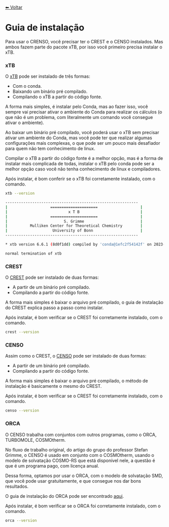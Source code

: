 [⬅ Voltar](../README.md)

# Guia de instalação

Para usar o CRENSO, você precisar ter o CREST e o CENSO instalados. Mas ambos fazem parte do pacote xTB, por isso você primeiro precisa instalar o xTB.

### xTB

O [xTB](https://xtb-docs.readthedocs.io/en/latest/) pode ser instalado de três formas:

- Com o conda.
- Baixando um binário pré compilado.
- Compilando o xTB a partir do código fonte.

A forma mais simples, é instalar pelo Conda, mas ao fazer isso, você sempre vai precisar ativar o ambiente do Conda para realizar os cálculos (o que não é um problema, com literalmente um comando você consegue ativar o ambiente).

Ao baixar um binário pré compilado, você poderá usar o xTB sem precisar ativar um ambiente do Conda, mas você pode ter que realizar algumas configurações mais complexas, o que pode ser um pouco mais desafiador para quem não tem conhecimento de linux.

Compilar o xTB a partir do código fonte é a melhor opção, mas é a forma de instalar mais complicada de todas, instalar o xTB pelo conda pode ser a melhor opção caso você não tenha conhecimento de linux e compiladores.

Após instalar, é bom conferir se o xTB foi corretamente instalado, com o comando.

```bash
xtb --version

-----------------------------------------------------------      
|                   =====================                   |     
|                           x T B                           |     
|                   =====================                   |     
|                         S. Grimme                         |     
|          Mulliken Center for Theoretical Chemistry        |     
|                    University of Bonn                     |     
-----------------------------------------------------------      

* xtb version 6.6.1 (8d0f1dd) compiled by 'conda@1efc2f54142f' on 2023-08-01

normal termination of xtb
```

### CREST

O [CREST](https://crest-lab.github.io/crest-docs/page/installation) pode ser instalado de duas formas:

- A partir de um binário pré compilado.
- Compilando a partir do código fonte.

A forma mais simples é baixar o arquivo pré compilado, o guia de instalação do CREST explica passo a passo como instalar.

Após instalar, é bom verificar se o CREST foi corretamente instalado, com o comando.

```bash
crest --version
```

### CENSO

Assim como o CREST, o [CENSO](https://xtb-docs.readthedocs.io/en/latest/CENSO_docs/censo_setup.html) pode ser instalado de duas formas:

- A partir de um binário pré compilado.
- Compilando a partir do código fonte.

A forma mais simples é baixar o arquivo pré compilado, o método de instalação é basicamente o mesmo do CREST.

Após instalar, é bom verificar se o CREST foi corretamente instalado, com o comando.

```bash
censo --version
```

### ORCA

O CENSO trabalha com conjuntos com outros programas, como o ORCA, TURBOMOLE, COSMOtherm.

No fluxo de trabalho original, do artigo do grupo do professor Stefan Grimme, o CENSO é usado em conjunto com o COSMOtherm, usando o modelo de solvatação COSMO-RS que está disponível nele, a questão é que é um programa pago, com licença anual.

Dessa forma, optamos por usar o ORCA, com o modelo de solvatação SMD, que você pode usar gratuitamente, e que consegue nos dar bons resultados.

O guia de instalação do ORCA pode ser encontrado [aqui](https://www.orcasoftware.de/tutorials_orca/first_steps/install.html).

Após instalar, é bom verificar se o ORCA foi corretamente instalado, com o comando.

```bash
orca --version
```

